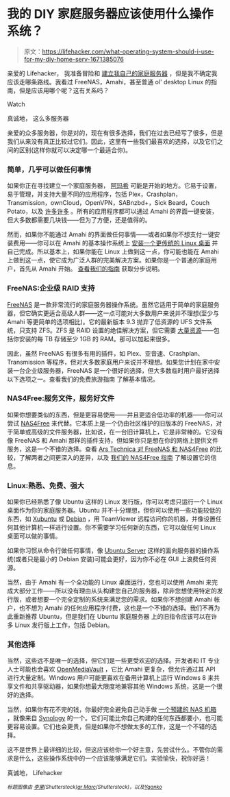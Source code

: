 # 我的 DIY 家庭服务器应该使用什么操作系统？

> 原文：<https://lifehacker.com/what-operating-system-should-i-use-for-my-diy-home-serv-1671385076>

亲爱的 Lifehacker，
我准备冒险和 [建立我自己的家庭服务器](https://lifehacker.com/how-can-i-build-a-quiet-low-powered-home-file-server-5938883) ，但是我不确定我应该走哪条路线。我看过 FreeNAS，Amahi，甚至普通 ol' desktop Linux 的指南，但是应该用哪个呢？这有关系吗？

Watch

真诚地，
这么多服务器

亲爱的众多服务器，你是对的，现在有很多选择，我们在过去已经写了很多，但是我们从来没有真正比较过它们。因此，这里有一些我们最喜欢的选择，以及它们之间的区别(这样你就可以决定哪一个最适合你)。

### 简单，几乎可以做任何事情

如果你正在寻找建立一个家庭服务器， [阿玛希](https://www.amahi.org) 可能是开始的地方。它易于设置，易于管理，并支持大量不同的应用程序，包括 Plex，Crashplan，Transmission，ownCloud，OpenVPN，SABnzbd+，Sick Beard，Couch Potato，以及 [许多许多](https://www.amahi.org/apps) 。所有的应用程序都可以通过 Amahi 的界面一键安装，但大多数都需要几块钱——但为了方便，还是值得的。

然而，如果你不能通过 Amahi 的界面做任何事情——或者如果你不想支付一键安装费用——你可以在 Amahi 的基本操作系统上 [安装一个更传统的 Linux 桌面](https://wiki.amahi.org/index.php/GUI_Install_for_Express_CD) 并自己完成。所以基本上，如果你能在 Linux 上做到这一点，你可能也能在 Amahi 上做到这一点，使它成为广泛人群的完美解决方案。如果你是一个普通的家庭用户，首先从 Amahi 开始。 [查看我们的指南](https://lifehacker.com/turn-an-old-pc-into-a-nas-vpn-media-streamer-and-mor-1516484110) 获取分步说明。

### FreeNAS:企业级 RAID 支持

[FreeNAS](http://www.freenas.org/) 是一款非常流行的家庭服务器操作系统。虽然它适用于简单的家庭服务器，但它确实更适合高级人群——这一点可能对大多数用户来说并不理想(至少与 Amahi 等更简单的选项相比)。它的最新版本 9.3 抛弃了低资源的 UFS 文件系统，只支持 ZFS。ZFS 是 RAID 设置的绝佳解决方案，但它需要 [大量资源](http://www.freenas.org/faq/)——包括你安装的每 TB 存储至少 1GB 的 RAM。那可以加起来很多。

因此，虽然 FreeNAS 有很多有用的插件，如 Plex、亚音速、Crashplan、Transmission 等程序，但对大多数家庭用户来说并不理想。如果您计划在家中安装一台企业级服务器，FreeNAS 是一个很好的选择，但大多数临时用户最好选择以下选项之一。查看我们的免费旅游指南 了解基本情况。

### NAS4Free:服务文件，服务好文件

如果你想要类似的东西，但是更容易使用——并且更适合低功率的机器——你可以尝试 [NAS4Free](http://www.nas4free.org/) 来代替。它本质上是一个仍由社区维护的旧版本的 FreeNAS，对于简单或高级的文件服务器，比如说，在一台旧计算机上，它是非常棒的。它没有像 FreeNAS 和 Amahi 那样的插件支持，但如果你只是想在你的网络上提供文件服务，这是一个不错的选择。查看 [Ars Technica 对 FreeNAS 和 NAS4Free](http://arstechnica.com/information-technology/2014/06/the-ars-nas-distribution-shootout-freenas-vs-nas4free/8/) 的比较，了解两者之间更深入的差异，以及 [我们的 NAS4Free 指南](https://lifehacker.com/turn-an-old-computer-into-a-networked-backup-streaming-5822590) 了解设置它的信息。

### Linux:熟悉、免费、强大

如果你已经熟悉了像 Ubuntu 这样的 Linux 发行版，你可以考虑只运行一个 Linux 桌面作为你的家庭服务器。Ubuntu 并不十分理想，但你可以使用一些功能较低的东西，如 [Xubuntu](http://xubuntu.org/) 或 [Debian](https://www.debian.org/) ，用 TeamViewer 远程访问你的机器，并像设置任何其他计算机一样进行设置。你不需要学习任何新的东西，它可以做任何 Linux 桌面可以做的事情。

如果你习惯从命令行做任何事情，像 [Ubuntu Server](http://www.ubuntu.com/download/server) 这样的面向服务器的操作系统(或者只是最小的 Debian 安装)可能会更好，因为你不必在 GUI 上浪费任何资源。

当然，由于 Amahi 有一个全功能的 Linux 桌面运行，您也可以使用 Amahi 来完成大部分工作——所以没有理由从头构建您自己的服务器，除非您想使用特定的发行版，或者想要一个完全定制的系统来满足您的需求。如果你不想创建 Amahi 帐户，也不想为 Amahi 的任何应用程序付费，这也是一个不错的选择。我们不再为此重新推荐 Ubuntu，但是我们在 Ubuntu 家庭服务器 上的旧指令应该可以在许多 Linux 发行版上工作，包括 Debian。

### 其他选择

当然，这些远不是唯一的选择，但它们是一些更受欢迎的选择。开发者和 IT 专业人士可能也会喜欢 [OpenMediaVault](http://www.openmediavault.org/) ，它比 Amahi 更复杂，但允许通过其 API 进行大量定制。Windows 用户可能更喜欢在备用计算机上运行 Windows 8 来共享文件和共享驱动器，如果你想最大限度地兼容其他 Windows 系统，这是一个很好的选择。

当然，如果你有花不完的钱，你最好完全避免自己动手做 [一个预建的 NAS 机箱](https://lifehacker.com/five-best-nas-enclosures-5968677) ，就像来自 [Synology](https://www.synology.com/) 的一个。它们可能比你自己构建的任何东西都要小，也可能更容易设置。它们也会更贵，但是如果你不想做太多的工作，这是一个不错的选择。

这不是世界上最详细的比较，但这应该给你一个好主意，先尝试什么。不管你的需求是什么，这些操作系统中的一个应该能够满足它们。实验愉快，祝你好运！

真诚地，
Lifehacker

<small>*标题图像由*</small> [<small>*李果*</small>](http://www.shutterstock.com/pic.mhtml?id=173774591&src=id)<small>*(Shutterstock)*</small>[<small>*gr Marc*</small>](http://www.shutterstock.com/pic.mhtml?id=115666318&src=id)<small>*(Shutterstock)，以及*</small>[<small>*Yganko*</small>](http://www.shutterstock.com/pic.mhtml?id=141559378&src=id)